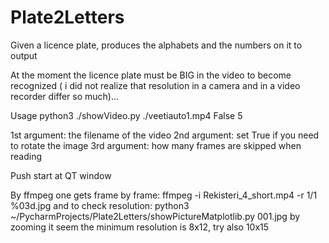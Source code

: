 # Plate2Letters
Given a licence plate, produces the alphabets and the numbers on it to output

At the moment the licence plate must be BIG in the video to become recognized
( i did not realize that resolution in a camera and in a video recorder differ so much)...

Usage
python3 ./showVideo.py ./veetiauto1.mp4 False 5

1st argument: the filename of the video
2nd argument: set True if you need to rotate the image
3rd argument: how many frames are skipped when reading

Push start at QT window

By ffmpeg one gets frame by frame:
ffmpeg -i Rekisteri_4_short.mp4 -r 1/1 %03d.jpg
and to check resolution:
python3 ~/PycharmProjects/Plate2Letters/showPictureMatplotlib.py 001.jpg
by zooming it seem the minimum resolution is 8x12, try also 10x15


